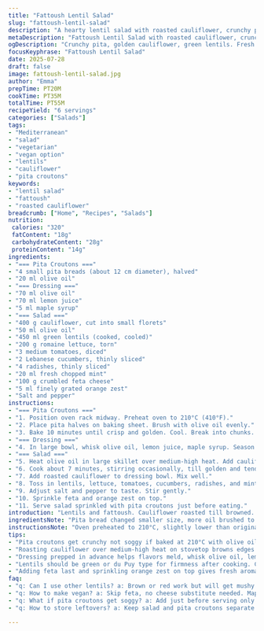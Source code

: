 ```yaml
---
title: "Fattoush Lentil Salad"
slug: "fattoush-lentil-salad"
description: "A hearty lentil salad with roasted cauliflower, crunchy pita croutons, fresh veggies, and a bright lemon-honey dressing. Combines protein-rich green lentils with crisp romaine, radishes, and cucumber. Cauliflower roasted until golden adds earthiness. Mint and lemon zest give freshness. Pita croutons baked crisp, tossed last minute. Vegan option by skipping feta. A rustic fusion of Middle Eastern fattoush and a grain bowl, ready in under 45 minutes."
metaDescription: "Fattoush Lentil Salad with roasted cauliflower, crunchy pita croutons, fresh veggies, mint, and a bright citrus-maple dressing. Ready in under 55 mins."
ogDescription: "Crunchy pita, golden cauliflower, green lentils. Fresh mint, citrus zest bright. Vegan-friendly twist, feta optional. Layers of texture in each bite."
focusKeyphrase: "Fattoush Lentil Salad"
date: 2025-07-28
draft: false
image: fattoush-lentil-salad.jpg
author: "Emma"
prepTime: PT20M
cookTime: PT35M
totalTime: PT55M
recipeYield: "6 servings"
categories: ["Salads"]
tags:
- "Mediterranean"
- "salad"
- "vegetarian"
- "vegan option"
- "lentils"
- "cauliflower"
- "pita croutons"
keywords:
- "lentil salad"
- "fattoush"
- "roasted cauliflower"
breadcrumb: ["Home", "Recipes", "Salads"]
nutrition: 
 calories: "320"
 fatContent: "18g"
 carbohydrateContent: "28g"
 proteinContent: "14g"
ingredients:
- "=== Pita Croutons ==="
- "4 small pita breads (about 12 cm diameter), halved"
- "20 ml olive oil"
- "=== Dressing ==="
- "70 ml olive oil"
- "70 ml lemon juice"
- "5 ml maple syrup"
- "=== Salad ==="
- "400 g cauliflower, cut into small florets"
- "50 ml olive oil"
- "450 ml green lentils (cooked, cooled)"
- "200 g romaine lettuce, torn"
- "3 medium tomatoes, diced"
- "2 Lebanese cucumbers, thinly sliced"
- "4 radishes, thinly sliced"
- "20 ml fresh chopped mint"
- "100 g crumbled feta cheese"
- "5 ml finely grated orange zest"
- "Salt and pepper"
instructions:
- "=== Pita Croutons ==="
- "1. Position oven rack midway. Preheat oven to 210°C (410°F)."
- "2. Place pita halves on baking sheet. Brush with olive oil evenly."
- "3. Bake 10 minutes until crisp and golden. Cool. Break into chunks. Set aside."
- "=== Dressing ==="
- "4. In large bowl, whisk olive oil, lemon juice, maple syrup. Season with salt and pepper. Reserve."
- "=== Salad ==="
- "5. Heat olive oil in large skillet over medium-high heat. Add cauliflower florets."
- "6. Cook about 7 minutes, stirring occasionally, till golden and tender. Let cool slightly."
- "7. Add roasted cauliflower to dressing bowl. Mix well."
- "8. Toss in lentils, lettuce, tomatoes, cucumbers, radishes, and mint."
- "9. Adjust salt and pepper to taste. Stir gently."
- "10. Sprinkle feta and orange zest on top."
- "11. Serve salad sprinkled with pita croutons just before eating."
introduction: "Lentils and fattoush. Cauliflower roasted till browned. Pita sliced thin, baked crunchy. Citrus dressing mixed with honey substitute. Radishes for crisp snap. Mint chopped fresh in handfuls. Romaine lettuce torn—not chopped. Tomatoes diced, cucumbers thin as whispers. Orange zest swapped from lemon, changes notes. Lentils cool, cooked green variety. Pita croutons added at last second, never soggy. The salad builds layers of texture, flavor crashing together—the earthy, the bright, the crunchy. Feta crumbled sparingly, tangy tang beneath. Salad fast, simple, some prep involved, mostly cooking. Perfect for dinner or packed lunches. Eating a bowl that’s fresh, filling, without fuss."
ingredientsNote: "Pita bread changed smaller size, more oil brushed to help crispness. Maple syrup replaces honey, keeps sweetness vegan-friendly, yet similar texture. Orange zest swapped for lemon zest for subtle citrus twist, different aroma, slightly sweeter tune but still bright. Added 5 grams more olive oil in cauliflower roast to help caramelization, 5 ml more in dressing to balance maple syrup. Lentils chosen green or du Puy type, holds firm after cooking, doesn’t mush. Cauliflower chopped consistently small for even roasting. Radishes add crunch with peppery bite. Fresh mint essential, chopped just before mixing for brightness. Feta serves salty creamy pop. Salt and pepper adjusted at mixing step to avoid overdosing before combining all ingredients. Pita croutons keep salad lively, toasted not fried. Cucumbers sliced thin, add fresh watery crunch."
instructionsNote: "Oven preheated to 210°C, slightly lower than original, prevents pita overbaking. Pita cut in halves allows more crouton pieces but manageable size. Oil brushed thoroughly, not just drizzled, ensures even toasting. Baking time increased 2 minutes for firmer crunch, monitoring vital. Dressing whisked before roasting cauliflower to marry flavors early. Cauliflower cooked medium-high heat, stirring causes browning on all sides; 7 minutes longer roasting than original for deeper color and texture. Slight cooling prevents wilting romaine when mixed. Lentils, lettuce, veggies tossed gently to keep leaves crisp. Salt and pepper done near end, adjusts for feta saltiness. Feta crumbled last, zested orange over to distribute aroma evenly. Croutons added just before serving, keeps crunch intact. Salad served room temperature or slight chill, never cold to preserve finish."
tips:
- "Pita croutons get crunchy not soggy if baked at 210°C with olive oil brushed evenly all over. Halving pita breads increases surface area, more crisp chunks but size manageable for tossing. Watch timing carefully; 10-12 minutes max or risk brittle. Cool fully before breaking to avoid moisture trapping inside. Use smaller pitas, easier to handle and enhances crunch ratio against salad volume."
- "Roasting cauliflower over medium-high heat on stovetop browns edges faster than baking and gets quicker caramelization. Small florets needed for uniform cooking; 7 minutes recommended to get golden but tender, not mushy. Stir occasionally, but not too often, to let edges “catch.” Slight cooling before mixing helps prevent wilting crisp greens in salad later."
- "Dressing prepped in advance helps flavors meld, whisk olive oil, lemon juice, maple syrup, salt, pepper thoroughly. Balancing acid and sweet critical; maple syrup replaces honey for vegan twist with similar viscosity. Extra olive oil in dressing adjusts thickness and softens lemon bite. Season at dressing stage but recheck salt near final mix due to feta saltiness."
- "Lentils should be green or du Puy type for firmness after cooking. Cook, cool completely before mixing so they don’t juice out salad. Toss gently along with lettuce and thinly sliced radishes, cucumbers, and tomatoes to keep veggies crisp. Fresh mint chopped last minute delivers bright aromatic lift without losing green color or turning bitter."
- "Adding feta last and sprinkling orange zest on top gives fresh aroma and creaminess contrast without overpowering. Use mild feta for balanced saltiness. Add pita croutons just before serving to keep crunch intact. Serving at room temp or slight chill lets flavors develop but avoids dulling crisp textures or making salad soggy."
faq:
- "q: Can I use other lentils? a: Brown or red work but will get mushy or soft. Green and du Puy hold shape better. Texture changes a lot. Cooking times vary too."
- "q: How to make vegan? a: Skip feta, no cheese substitute needed. Maple syrup keeps same sweetness in dressing. Pita croutons vegan as is. Mint and zest add brightness to balance no cheese salty punch."
- "q: What if pita croutons get soggy? a: Add just before serving only. Cool fully after baking. Avoid storing in sealed container with salad. Toast extra if needed at last minute. Crunch comes from dry crispness."
- "q: How to store leftovers? a: Keep salad and pita croutons separate. Store salad in airtight fridge container up to 2 days. Croutons best stored room temp, in paper bag or loose container for crispness. Dressing might settle, whisk again before tossing."

---
```

